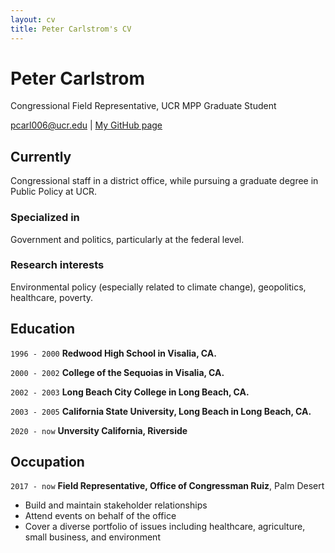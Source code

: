 ```yaml
---
layout: cv
title: Peter Carlstrom's CV
---
```

# Peter Carlstrom
Congressional Field Representative, UCR MPP Graduate Student

<div id="webaddress">
<a href="pcarl006@ucr.edu">pcarl006@ucr.edu</a>
| <a href="https://github.com/pcarl006">My GitHub page</a>
</div>


## Currently

Congressional staff in a district office, while pursuing a graduate degree in Public Policy at UCR.


### Specialized in

Government and politics, particularly at the federal level. 


### Research interests

Environmental policy (especially related to climate change), geopolitics, healthcare, poverty.


## Education

`1996 - 2000`
__Redwood High School in Visalia, CA.__

`2000 - 2002`
__College of the Sequoias in Visalia, CA.__

`2002 - 2003`
__Long Beach City College in Long Beach, CA.__

`2003 - 2005`
__California State University, Long Beach in Long Beach, CA.__

`2020 - now`
__Unversity California, Riverside__


## Occupation

`2017 - now`
__Field Representative, Office of Congressman Ruiz__, Palm Desert

- Build and maintain stakeholder relationships
- Attend events on behalf of the office
- Cover a diverse portfolio of issues including healthcare, agriculture, small business, and environment


<!-- ### Footer

Last updated: April 2021 -->


